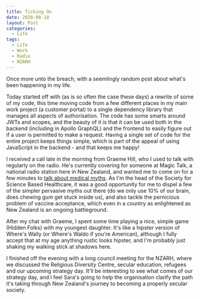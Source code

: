 ```yaml
---
title: Ticking On
date: 2020-08-18
layout: Post
categories:
  - Life
tags:
  - Life
  - Work
  - Radio
  - NZARH
---
```


Once more unto the breach, with a seemlingly random post about what's been happening in my life.

<!-- more -->

Today started off with (as is so often the case these days) a rewrite of some of my code, this time moving code from a few different places in my main work project (a customer portal) to a single dependency library that manages all aspects of authorisation. The code has some smarts around JWTs and scopes, and the beauty of it is that it can be used both in the backend (including in Apollo GraphQL) and the frontend to easily figure out if a user is permitted to make a request. Having a single set of code for the entire project keeps things simple, which is part of the appeal of using JavaScript in the backend - and that keeps me happy!

I received a call late in the morning from Graeme Hill, who I used to talk with regularly on the radio. He's currently covering for someone at Magic Talk, a national radio station here in New Zealand, and wanted me to come on for a few minutes to [talk about medical myths](/blog/skepticism/2020/08/18/myths/). As I'm the head of the Society for Science Based Healthcare, it was a good opportunity for me to dispel a few of the simpler pervasive myths out there (do we only use 10% of our brain, does chewing gum get stuck inside us), and also tackle the pernicious problem of vaccine acceptance, which even in a country as enlightened as New Zealand is an ongoing battleground.

After my chat with Graeme, I spent some time playing a nice, simple game (Hidden Folks) with my youngest daughter. It's like a hipster version of Where's Wally (or Where's Waldo if you're American), although I fully accept that at my age anything rustic looks hipster, and I'm probably just shaking my walking stick at shadows here.

I finished off the evening with a long council meeting for the NZARH, where we discussed the Religious Diversity Centre, secular education, refugees and our upcoming strategy day. It'll be interesting to see what comes of our strategy day, and I feel Sara's going to help the organisation clarify the path it's taking through New Zealand's journey to becoming a properly secular society.
